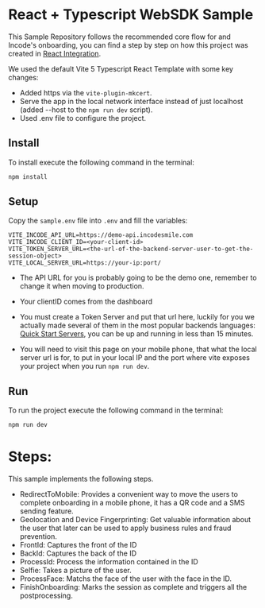 # React + Typescript WebSDK Sample

This Sample Repository follows the recommended core flow for and Incode's onboarding, you can find a step by step on how this project was created in [React Integration](https://developer.incode.com/docs/npm-integration-react).

We used the default Vite 5 Typescript React Template with some key changes:
* Added https via the `vite-plugin-mkcert`.
* Serve the app in the local network interface instead of just localhost (added --host to the `npm run dev` script).
* Used .env file to configure the project.

## Install
To install execute the following command in the terminal:
```bash
npm install
```

## Setup
Copy the `sample.env` file into `.env` and fill the variables:

```env
VITE_INCODE_API_URL=https://demo-api.incodesmile.com
VITE_INCODE_CLIENT_ID=<your-client-id>
VITE_TOKEN_SERVER_URL=<the-url-of-the-backend-server-user-to-get-the-session-object>
VITE_LOCAL_SERVER_URL=https://your-ip:port/
```

* The API URL for you is probably going to be the demo one, remember to change it when moving to production.

* Your clientID comes from the dashboard

* You must create a Token Server and put that url here, luckily for you we actually made several of them in the most popular backends languages: [Quick Start Servers](https://developer.incode.com/docs/quick-start-servers), you can be up and running in less than 15 minutes.

* You will need to visit this page on your mobile phone, that what the local server url is for, to put in your local IP and the port where vite exposes your project when you run `npm run dev`.

## Run
To run the project execute the following command in the terminal:
```bash
npm run dev
```

# Steps:
This sample implements the following steps.
* RedirectToMobile: Provides a convenient way to move the users to complete onboarding in a mobile phone, it has a QR code and a SMS sending feature.
* Geolocation and Device Fingerprinting: Get valuable information about the user that later can be used to apply business rules and fraud prevention.
* FrontId: Captures the front of the ID 
* BackId: Captures the back of the ID 
* ProcessId: Process the information contained in the ID
* Selfie: Takes a picture of the user.
* ProcessFace: Matchs the face of the user with the face in the ID.
* FinishOnboarding: Marks the session as complete and triggers all the postprocessing.

